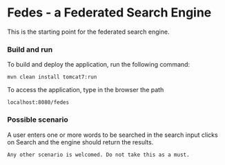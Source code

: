 # Fedes - a Federated Search Engine

This is the starting point for  the federated search engine.


### Build and run

To build and deploy the application, run the following command:

 ```
 mvn clean install tomcat7:run

 ```

 To access the application, type in the browser the path

  ```
  localhost:8080/fedes

  ```

### Possible scenario

A user enters one or more words to be searched in the search input clicks on Search and the engine should return the results.

```
Any other scenario is welcomed. Do not take this as a must.

```



